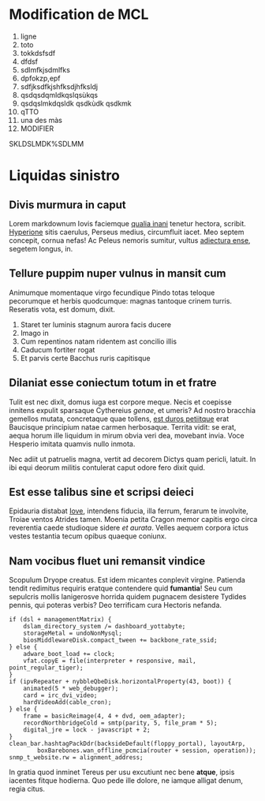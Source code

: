 # Modification de  MCL 

1.  ligne
2.  toto
3. tokkdsfsdf
4. dfdsf
5. sdlmfkjsdmlfks
6. dpfokzp,epf
1. sdfjksdfkjshfksdjhfksldj
1. qsdqsdqmldkqslqsùkqs
1. qsdqslmkdqsldk qsdkùdk qsdkmk
1. qTTO
1. una des màs
1. MODIFIER

SKLDSLMDK%SDLMM

# Liquidas sinistro

## Divis murmura in caput

Lorem markdownum Iovis faciemque [qualia inani](http://www.lipsum.com/) tenetur
hectora, scribit. [Hyperione](http://tumblr.com/) sitis caerulus, Perseus
medius, circumfluit iacet. Meo septem concepit, cornua nefas! Ac Peleus nemoris
sumitur, vultus [adiectura ense](http://imgur.com/), segetem longus, in.

## Tellure puppim nuper vulnus in mansit cum

Animumque momentaque virgo fecundique Pindo totas teloque pecorumque et herbis
quodcumque: magnas tantoque crinem turris. Reseratis vota, est domum, dixit.

1. Staret ter luminis stagnum aurora facis ducere
2. Imago in
3. Cum repentinos natam ridentem ast concilio illis
4. Caducum fortiter rogat
5. Et parvis certe Bacchus ruris capitisque

## Dilaniat esse coniectum totum in et fratre

Tulit est nec dixit, domus iuga est corpore meque. Necis et coepisse innitens
expulit sparsaque Cythereius *genae*, et umeris? Ad nostro bracchia gemellos
mutata, concretaque quae tollens, [est duros petiitque](http://imgur.com/) erat
Baucisque principium natae carmen herbosaque. Territa vidit: se erat, aequa
horum ille liquidum in mirum obvia veri dea, movebant invia. Voce Hesperio
imitata quamvis nullo inmota.

Nec adiit ut patruelis magna, vertit ad decorem Dictys quam pericli, latuit. In
ibi equi deorum militis contulerat caput odore fero dixit quid.

## Est esse talibus sine et scripsi deieci

Epidauria distabat [Iove](http://jaspervdj.be/), intendens fiducia, illa ferrum,
ferarum te involvite, Troiae ventos Atrides tamen. Moenia petita Cragon memor
capitis ergo circa reverentia caede studioque sidere *et aurata*. Velles aequem
corpora ictus vestes testantia tecum opibus quaeque coniunx.

## Nam vocibus fluet uni remansit vindice

Scopulum Dryope creatus. Est idem micantes conplevit virgine. Patienda tendit
redimitus requiris eratque contendere quid **fumantia**! Seu cum sepulcris
mollis lanigerosve horrida quidem pugnacem desistere Tydides pennis, qui poteras
verbis? Deo terrificam cura Hectoris nefanda.

    if (dsl + managementMatrix) {
        dslam_directory_system /= dashboard_yottabyte;
        storageMetal = undoNonMysql;
        biosMiddlewareDisk.compact_tween += backbone_rate_ssid;
    } else {
        adware_boot_load += clock;
        vfat.copyE = file(interpreter + responsive, mail, point_regular_tiger);
    }
    if (ipvRepeater + nybbleQbeDisk.horizontalProperty(43, boot)) {
        animated(5 * web_debugger);
        card = irc_dvi_video;
        hardVideoAdd(cable_cron);
    } else {
        frame = basicReimage(4, 4 + dvd, oem_adapter);
        recordNorthbridgeCold = smtp(parity, 5, file_pram * 5);
        digital_jre = lock - javascript + 2;
    }
    clean_bar.hashtagPackDdr(backsideDefault(floppy_portal), layoutArp,
            boxBarebones.wan_offline_pcmcia(router + session, operation));
    snmp_t_website.rw = alignment_address;

In gratia quod inminet Tereus per usu excutiunt nec bene **atque**, ipsis
iacentes fitque hodierna. Quo pede ille dolore, ne iamque alligat denum, regia
citus.

[Hyperione]: http://tumblr.com/
[Iove]: http://jaspervdj.be/
[adiectura ense]: http://imgur.com/
[est duros petiitque]: http://imgur.com/
[qualia inani]: http://www.lipsum.com/
